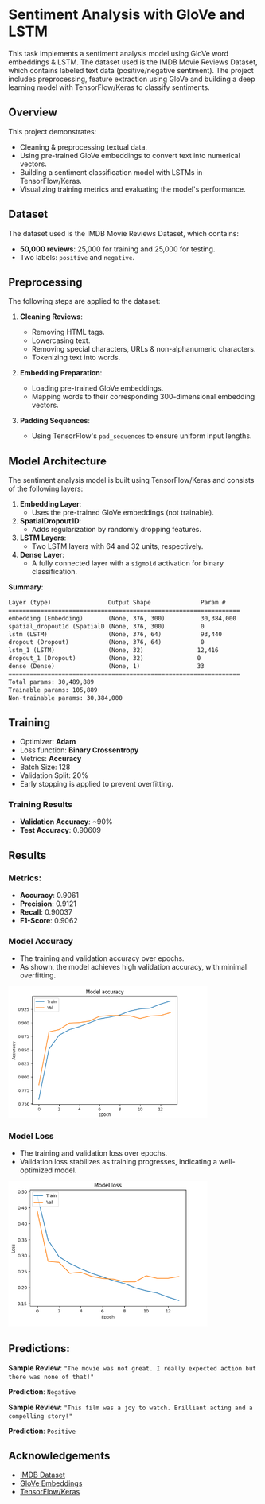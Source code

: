 # Sentiment Analysis with GloVe and LSTM

This task implements a sentiment analysis model using GloVe word embeddings & LSTM. The dataset used is the IMDB Movie Reviews Dataset, which contains labeled text data (positive/negative sentiment). The project includes preprocessing, feature extraction using GloVe and building a deep learning model with TensorFlow/Keras to classify sentiments.

## Overview

This project demonstrates:
- Cleaning & preprocessing textual data.
- Using pre-trained GloVe embeddings to convert text into numerical vectors.
- Building a sentiment classification model with LSTMs in TensorFlow/Keras.
- Visualizing training metrics and evaluating the model's performance.

## Dataset
The dataset used is the IMDB Movie Reviews Dataset, which contains:
- **50,000 reviews**: 25,000 for training and 25,000 for testing.
- Two labels: `positive` and `negative`.

## Preprocessing
The following steps are applied to the dataset:
1. **Cleaning Reviews**:
   - Removing HTML tags.
   - Lowercasing text.
   - Removing special characters, URLs & non-alphanumeric characters.
   - Tokenizing text into words.

2. **Embedding Preparation**:
   - Loading pre-trained GloVe embeddings.
   - Mapping words to their corresponding 300-dimensional embedding vectors.

3. **Padding Sequences**:
   - Using TensorFlow's `pad_sequences` to ensure uniform input lengths.

## Model Architecture

The sentiment analysis model is built using TensorFlow/Keras and consists of the following layers:
1. **Embedding Layer**:
   - Uses the pre-trained GloVe embeddings (not trainable).
2. **SpatialDropout1D**:
   - Adds regularization by randomly dropping features.
3. **LSTM Layers**:
   - Two LSTM layers with 64 and 32 units, respectively.
4. **Dense Layer**:
   - A fully connected layer with a `sigmoid` activation for binary classification.

**Summary**:
```
Layer (type)                Output Shape              Param #
=================================================================
embedding (Embedding)       (None, 376, 300)          30,384,000
spatial_dropout1d (SpatialD (None, 376, 300)          0
lstm (LSTM)                 (None, 376, 64)           93,440
dropout (Dropout)           (None, 376, 64)           0
lstm_1 (LSTM)               (None, 32)               12,416
dropout_1 (Dropout)         (None, 32)               0
dense (Dense)               (None, 1)                33
=================================================================
Total params: 30,489,889
Trainable params: 105,889
Non-trainable params: 30,384,000
```

## Training
- Optimizer: **Adam**
- Loss function: **Binary Crossentropy**
- Metrics: **Accuracy**
- Batch Size: 128
- Validation Split: 20%
- Early stopping is applied to prevent overfitting.

### Training Results
- **Validation Accuracy**: ~90%
- **Test Accuracy**: 0.90609

## Results

### Metrics:
- **Accuracy**: 0.9061
- **Precision**: 0.9121
- **Recall**: 0.90037
- **F1-Score**: 0.9062

### Model Accuracy
- The training and validation accuracy over epochs.
- As shown, the model achieves high validation accuracy, with minimal overfitting.

<img src="assets/accuracy.png" alt="Support vs Lift" width="400">

### Model Loss
- The training and validation loss over epochs.
- Validation loss stabilizes as training progresses, indicating a well-optimized model.

<img src="assets/loss.png" alt="Support vs Lift" width="400">

## Predictions:
**Sample Review**: `"The movie was not great. I really expected action but there was none of that!"`

**Prediction**: `Negative`

**Sample Review**: `"This film was a joy to watch. Brilliant acting and a compelling story!"`

**Prediction**: `Positive`


## Acknowledgements
- [IMDB Dataset](https://ai.stanford.edu/~amaas/data/sentiment/)
- [GloVe Embeddings](https://nlp.stanford.edu/projects/glove/)
- [TensorFlow/Keras](https://www.tensorflow.org/)

